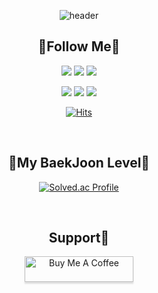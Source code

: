 <div align="center">
   
  ![header](https://capsule-render.vercel.app/api?type=Waving&height=200&fontSize=50&text=DeveloperSeoungHyun)
  
  ## 🌈Follow Me🌈
  <a href="https://hyun-profile.netlify.app/" target="_blank"><img src="https://img.shields.io/badge/MyHomepage-E6899A?style=flat-square&logo=Homepage&logoColor=black"/></a>
  <a href="mailto:dltmdgus1412@gmail.com" target="_blank"><img src="https://img.shields.io/badge/Gmail-d14836?style=flat-square&logo=Gmail&logoColor=white&link=dltmdgus1412@gmail.com"/></a>
  <a target="_blank"><img src="https://img.shields.io/badge/+82 010--2316--8774-000000?style=flat-square&logo=Mail&logoColor=white"/></a>
  
  <a href="https://velog.io/@jamkris" target="_blank"><img src="https://img.shields.io/badge/Tech%20Blog-11B48A?style=flat-square&logo=Vimeo&logoColor=white&link=https://velog.io/@hyeinisfree"/></a>
  <a href="https://replit.com/@jamkris00" target="_blank"><img src="https://img.shields.io/badge/Replit-F1650B?style=flat-square&logo=Replit&logoColor=white"/></a> 
  <a href="https://www.instagram.com/hyun_2u/" target="_blank"><img src="https://img.shields.io/badge/Instagram-F70074?style=flat-square&logo=Instagram&logoColor=white"/></a>
  
[![Hits](https://hits.seeyoufarm.com/api/count/incr/badge.svg?url=https%3A%2F%2Fgithub.com%2FJamkris&count_bg=%23000000&title_bg=%23000000&icon=jabber.svg&icon_color=%23FFFFFF&title=%21%21&edge_flat=false)](https://hits.seeyoufarm.com)

  <br>
  
  ## 📓My BaekJoon Level📓
  [![Solved.ac Profile](http://mazassumnida.wtf/api/v2/generate_badge?boj=lchyun1412)](https://solved.ac/lchyun1412/)

  <br>

  ## Support🙏
  
 <a href="https://www.buymeacoffee.com/jamkris" target="_blank"><img src="https://www.buymeacoffee.com/assets/img/custom_images/orange_img.png" alt="Buy Me A Coffee" style="height: 41px !important;width: 174px !important;box-shadow: 0px 3px 2px 0px rgba(190, 190, 190, 0.5) !important;-webkit-box-shadow: 0px 3px 2px 0px rgba(190, 190, 190, 0.5) !important;" ></a>

  
</div>
